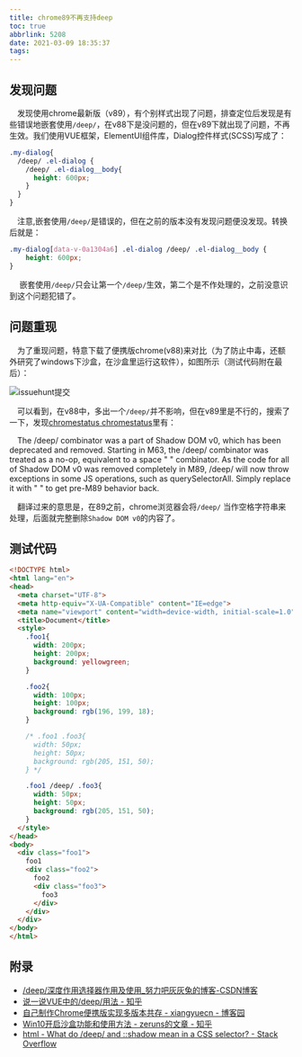 ```yaml
---
title: chrome89不再支持deep
toc: true
abbrlink: 5208
date: 2021-03-09 18:35:37
tags:
---
```


## 发现问题
&emsp;发现使用chrome最新版（v89），有个别样式出现了问题，排查定位后发现是有些错误地嵌套使用`/deep/`，在v88下是没问题的，但在v89下就出现了问题，不再生效。我们使用VUE框架，ElementUI组件库，Dialog控件样式(SCSS)写成了：

```scss
.my-dialog{
  /deep/ .el-dialog {
    /deep/ .el-dialog__body{
      height: 600px;
    }
  }
}
```
&emsp;注意,嵌套使用`/deep/`是错误的，但在之前的版本没有发现问题便没发现。转换后就是：

```css
.my-dialog[data-v-0a1304a6] .el-dialog /deep/ .el-dialog__body {
    height: 600px;
}
```
&emsp; 嵌套使用`/deep/`只会让第一个`/deep/`生效，第二个是不作处理的，之前没意识到这个问题犯错了。

## 问题重现
&emsp;为了重现问题，特意下载了便携版chrome(v88)来对比（为了防止中毒，还额外研究了windows下沙盒，在沙盒里运行这软件），如图所示（测试代码附在最后）：


![issuehunt提交](/blog/blog_images/未分类/chrome89更新带来的问题.webp)


&emsp;可以看到，在v88中，多出一个`/deep/`并不影响，但在v89里是不行的，搜索了一下，发现[chromestatus chromestatus](https://www.chromestatus.com/feature/6750456638341120)里有：


&emsp;The /deep/ combinator was a part of Shadow DOM v0, which has been deprecated and removed. Starting in M63, the /deep/ combinator was treated as a no-op, equivalent to a space " " combinator. As the code for all of Shadow DOM v0 was removed completely in M89, /deep/ will now throw exceptions in some JS operations, such as querySelectorAll. Simply replace it with " " to get pre-M89 behavior back.

&emsp;翻译过来的意思是，在89之前，chrome浏览器会将`/deep/` 当作空格字符串来处理，后面就完整删除`Shadow DOM v0`的内容了。

## 测试代码
```html
<!DOCTYPE html>
<html lang="en">
<head>
  <meta charset="UTF-8">
  <meta http-equiv="X-UA-Compatible" content="IE=edge">
  <meta name="viewport" content="width=device-width, initial-scale=1.0">
  <title>Document</title>
  <style>
    .foo1{
      width: 200px;
      height: 200px;
      background: yellowgreen;
    }

    .foo2{
      width: 100px;
      height: 100px;
      background: rgb(196, 199, 18);
    }

    /* .foo1 .foo3{
      width: 50px;
      height: 50px;
      background: rgb(205, 151, 50);
    } */

    .foo1 /deep/ .foo3{
      width: 50px;
      height: 50px;
      background: rgb(205, 151, 50);
    }
  </style>
</head>
<body>
  <div class="foo1">
    foo1
    <div class="foo2">
      foo2
      <div class="foo3">
        foo3
      </div>
    </div>
  </div>
</body>
</html>
```


## 附录
- [/deep/深度作用选择器作用及使用_努力吧灰灰兔的博客-CSDN博客](https://blog.csdn.net/weixin_45842655/article/details/103547362)
- [说一说VUE中的/deep/用法 - 知乎](https://zhuanlan.zhihu.com/p/77112977)
- [自己制作Chrome便携版实现多版本共存 - xiangyuecn - 博客园](https://www.cnblogs.com/xiangyuecn/p/10583788.html)
- [Win10开启沙盒功能和使用方法 - zeruns的文章 - 知乎](https://zhuanlan.zhihu.com/p/114057705)
- [html - What do /deep/ and ::shadow mean in a CSS selector? - Stack Overflow](https://stackoverflow.com/questions/25609678/what-do-deep-and-shadow-mean-in-a-css-selector)
